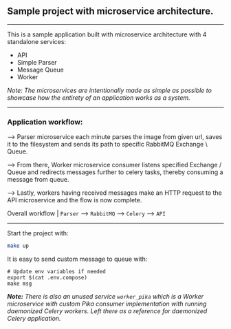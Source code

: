 ## Sample project with microservice architecture.
---

This is a sample application built with microservice architecture with 4 standalone services:
- API
- Simple Parser 
- Message Queue
- Worker


_Note: The microservices are intentionally made as simple as possible to showcase how the entirety of an application works as a system._ 

---
### Application workflow:

--> Parser microservice each minute parses the image from given url, saves it to the filesystem and sends its path to specific RabbitMQ Exchange \ Queue. 

--> From there, Worker microservice consumer listens specified Exchange / Queue and redirects messages further to celery tasks, thereby consuming a message from queue.

--> Lastly, workers having received messages make an HTTP request to the API microservice and the flow is now complete.


Overall workflow  | `Parser` --> `RabbitMQ` --> `Celery` --> `API` 

---
Start the project with:
```sh
make up
```

It is easy to send custom message to queue with:
```
# Update env variables if needed
export $(cat .env.compose)
make msg
```

_**Note:** There is also an unused service `worker_pika` which is a Worker microservice with custom Pika consumer implementation with running daemonized Celery workers. Left there as a reference for daemonized Celery application._